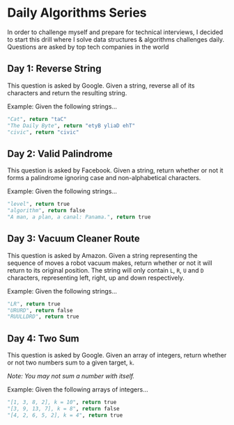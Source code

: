 # Daily Algorithms Series
In order to challenge myself and prepare for technical interviews, I decided to start this drill where I solve data structures & algorithms challenges daily. Questions are asked by top tech companies in the world

## Day 1: Reverse String
This question is asked by Google. Given a string, reverse all of its characters and return the resulting string.

Example: Given the following strings...
```python
"Cat", return "taC"
"The Daily Byte", return "etyB yliaD ehT"
"civic", return "civic"
```

## Day 2: Valid Palindrome
This question is asked by Facebook. Given a string, return whether or not it forms a palindrome ignoring case and non-alphabetical characters.

Example: Given the following strings...
```python
"level", return true
"algorithm", return false
"A man, a plan, a canal: Panama.", return true
```
## Day 3: Vacuum Cleaner Route
This question is asked by Amazon. Given a string representing the sequence of moves a robot vacuum makes, return whether or not it will return to its original position. The string will only contain ```L```, ```R```, ```U``` and ```D``` characters, representing left, right, up and down respectively.

Example: Given the following strings...
```python
"LR", return true
"URURD", return false
"RUULLDRD", return true
```

## Day 4: Two Sum
This question is asked by Google. Given an array of integers, return whether or not two numbers sum to a given target, ```k```.

_Note: You may not sum a number with itself._

Example: Given the following arrays of integers...
```python
"[1, 3, 8, 2], k = 10", return true
"[3, 9, 13, 7], k = 8", return false
"[4, 2, 6, 5, 2], k = 4", return true
```
